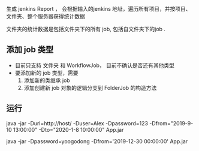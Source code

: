 生成 jenkins Report ， 会根据输入的jenkins 地址，遍历所有项目，并按项目、文件夹、整个服务器获得统计数据




文件夹的统计数据是包括文件夹下的所有 job, 包括自文件夹下的job .

## 添加 job 类型
- 目前只支持 文件夹 和 WorkflowJob， 目前不确认是否还有其他类型
- 要添加新的 job 类型，需要
  1. 添加新的类继承 job 
  2. 添加创建新 job 对象的逻辑分支到 FolderJob 的构造方法
  
  
  
 ## 运行
 java -jar -Durl=http://host/ -Duser=Alex -Dpassword=123 -Dfrom="2019-9-10 13:00:00" -Dto="2020-1-8 10:00:00" App.jar
 
java -jar -Dpassword=yoogodong -Dfrom='2019-12-30 00:00:00'  App.jar 
  
 

